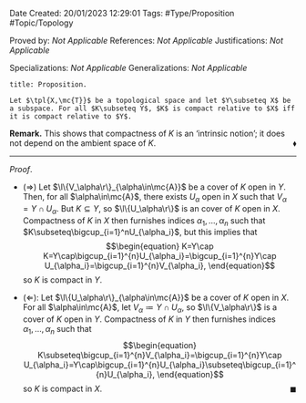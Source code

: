 <div class="topSpace"></div>

Date Created: 20/01/2023 12:29:01
Tags: #Type/Proposition #Topic/Topology

Proved by: _Not Applicable_
References: _Not Applicable_
Justifications: _Not Applicable_

Specializations: _Not Applicable_
Generalizations: _Not Applicable_

``` ad-Proposition
title: Proposition.

Let $\tpl{X,\mc{T}}$ be a topological space and let $Y\subseteq X$ be a subspace. For all $K\subseteq Y$, $K$ is compact relative to $X$ iff it is compact relative to $Y$.

```

**Remark.** This shows that compactness of $K$ is an $\textrm{`}$intrinsic notion$\textrm{'}$; it does not depend on the ambient space of $K$.<span style="float:right;">$\blacklozenge$</span>

---

_Proof_.
* ($\Rightarrow$) Let $\l\{V_\alpha\r\}_{\alpha\in\mc{A}}$ be a cover of $K$ open in $Y$. Then, for all $\alpha\in\mc{A}$, there exists $U_\alpha$ open in $X$ such that $V_\alpha=Y\cap U_\alpha$. But $K\subseteq Y$, so $\l\{U_\alpha\r\}$ is an cover of $K$ open in $X$. Compactness of $K$ in $X$ then furnishes indices $\alpha_1,\dots,\alpha_n$ such that $K\subseteq\bigcup_{i=1}^nU_{\alpha_i}$, but this implies that
$$\begin{equation}
    K=Y\cap K=Y\cap\bigcup_{i=1}^{n}U_{\alpha_i}=\bigcup_{i=1}^{n}Y\cap U_{\alpha_i}=\bigcup_{i=1}^{n}V_{\alpha_i},
\end{equation}$$
so $K$ is compact in $Y$.

* ($\Leftarrow$): Let $\l\{U_\alpha\r\}_{\alpha\in\mc{A}}$ be a cover of $K$ open in $X$. For all $\alpha\in\mc{A}$, let $V_\alpha\coloneqq Y\cap U_\alpha$, so $\l\{V_\alpha\r\}$ is a cover of $K$ open in $Y$. Compactness of $K$ in $Y$ then furnishes indices $\alpha_1,\dots,\alpha_n$ such that
$$\begin{equation}
    K\subseteq\bigcup_{i=1}^{n}V_{\alpha_i}=\bigcup_{i=1}^{n}Y\cap U_{\alpha_i}=Y\cap\bigcup_{i=1}^{n}U_{\alpha_i}\subseteq\bigcup_{i=1}^{n}U_{\alpha_i},
\end{equation}$$
so $K$ is compact in $X$.<span style="float:right;">$\blacksquare$</span>

